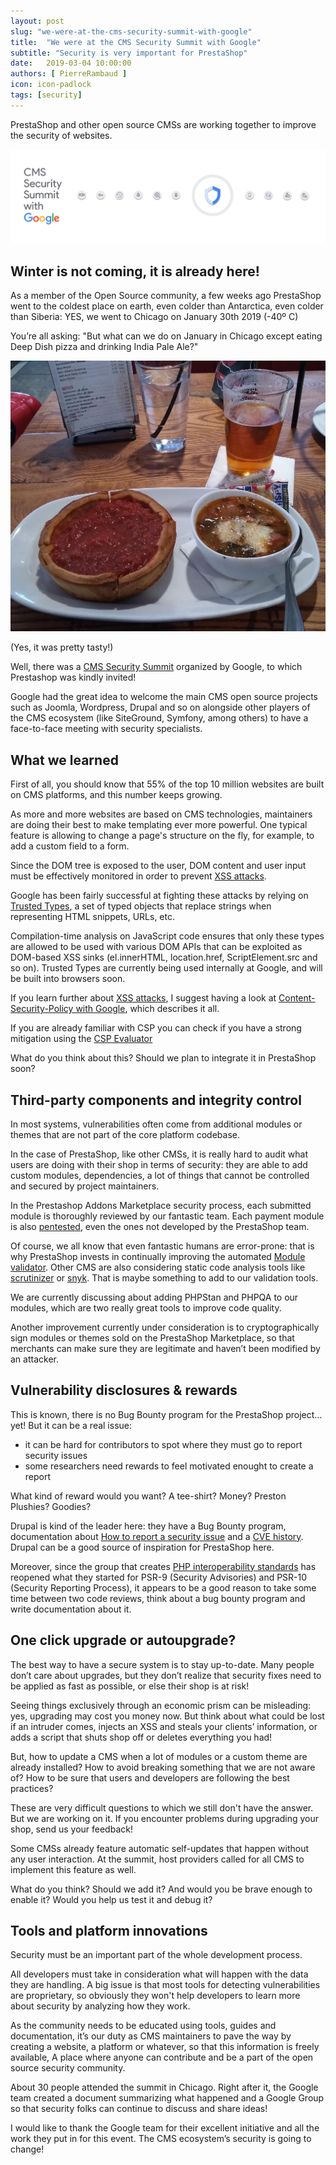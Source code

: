 ```yaml
---
layout: post
slug: "we-were-at-the-cms-security-summit-with-google"
title:  "We were at the CMS Security Summit with Google"
subtitle: "Security is very important for PrestaShop"
date:   2019-03-04 10:00:00
authors: [ PierreRambaud ]
icon: icon-padlock
tags: [security]
---
```


PrestaShop and other open source CMSs are working together to improve the security of websites.

![CMS Security Summit banner](/assets/images/2019/02/security-summit-1.png)

## Winter is not coming, it is already here!

As a member of the Open Source community, a few weeks ago PrestaShop went to the coldest place on earth, even colder than Antarctica, even colder than Siberia: YES, we went to Chicago on January 30th 2019 (-40º C)

You’re all asking: "But what can we do on January in Chicago except eating Deep Dish pizza and drinking India Pale Ale?" 

![CMS Security Summit dinner](/assets/images/2019/02/security-summit-2.jpg)

(Yes, it was pretty tasty!)

Well, there was a [CMS Security Summit](https://events.withgoogle.com/cms-security-summit-19/) organized by Google, to which Prestashop was kindly invited!

Google had the great idea to welcome the main CMS open source projects such as Joomla, Wordpress, Drupal and so on alongside other players of the CMS ecosystem (like SiteGround, Symfony, among others) to have a face-to-face meeting with security specialists.


## What we learned

First of all, you should know that 55% of the top 10 million websites are built on CMS platforms, and this number keeps growing.

As more and more websites are based on CMS technologies, maintainers are doing their best to make templating ever more powerful. One typical feature is allowing to change a page's structure on the fly, for example, to add a custom field to a form.

Since the DOM tree is exposed to the user, DOM content and user input must be effectively monitored in order to prevent [XSS attacks](https://www.owasp.org/index.php/Cross-site_Scripting_(XSS)).

Google has been fairly successful at fighting these attacks by relying on [Trusted Types](https://github.com/WICG/trusted-types), a set of typed objects that replace strings when representing HTML snippets, URLs, etc.

Compilation-time analysis on JavaScript code ensures that only these types are allowed to be used with various DOM APIs that can be exploited as DOM-based XSS sinks (el.innerHTML, location.href, ScriptElement.src and so on). 
Trusted Types are currently being used internally at Google, and will be built into browsers soon.

If you learn further about [XSS attacks](https://www.owasp.org/index.php/Cross-site_Scripting_(XSS)), I suggest having a look at [Content-Security-Policy with Google](https://csp.withgoogle.com/docs/index.html), which describes it all. 

If you are already familiar with CSP you can check if you have a strong mitigation using the [CSP Evaluator](https://csp-evaluator.withgoogle.com/)

What do you think about this? Should we plan to integrate it in PrestaShop soon?


## Third-party components and integrity control

In most systems, vulnerabilities often come from additional modules or themes that are not part of the core platform codebase.

In the case of PrestaShop, like other CMSs, it is really hard to audit what users are doing with their shop in terms of security: they are able to add custom modules, dependencies, a lot of things that cannot be controlled and secured by project maintainers.

In the Prestashop Addons Marketplace security process, each submitted module is thoroughly reviewed by our fantastic team. Each payment module is also [pentested](https://www.owasp.org/index.php/Web_Application_Penetration_Testing), even the ones not developed by the PrestaShop team. 

Of course, we all know that even fantastic humans are error-prone: that is why PrestaShop invests in continually improving the automated [Module validator](https://validator.prestashop.com/). Other CMS are also considering  static code analysis tools like [scrutinizer](https://scrutinizer-ci.com/) or [snyk](https://snyk.io/). That is maybe something to add to our validation tools.

We are currently discussing about adding PHPStan and PHPQA to our modules, which are two really great tools to improve code quality.

Another improvement currently under consideration is to cryptographically sign modules or themes sold on the PrestaShop Marketplace, so that merchants can make sure they are legitimate and haven’t been modified by an attacker.


## Vulnerability disclosures & rewards

This is known, there is no Bug Bounty program for the PrestaShop project… yet!
But it can be a real issue:

- it can be hard for contributors to spot where they must go to report security issues
- some researchers need rewards to feel motivated enought to create a report

What kind of reward would you want? A tee-shirt? Money? Preston Plushies? Goodies?

Drupal is kind of the leader here: they have a Bug Bounty program, documentation about [How to report a security issue](https://www.drupal.org/security-team/report-issue) and a [CVE history](https://www.drupal.org/security). 
Drupal can be a good source of inspiration for PrestaShop here. 

Moreover, since the group that creates [PHP interoperability standards](https://www.php-fig.org) has reopened what they started for PSR-9 (Security Advisories) and PSR-10 (Security Reporting Process), it appears to be a good reason to take some time between two code reviews, think about a bug bounty program and write documentation about it.


## One click upgrade or autoupgrade?

The best way to have a secure system is to stay up-to-date. Many people don’t care about upgrades, but they don’t realize that security fixes need to be applied as fast as possible, or else their shop is at risk!
 
Seeing things exclusively through an economic prism can be misleading: yes, upgrading may cost you money now. But think about what could be lost if an intruder comes, injects an XSS and steals your clients’ information, or adds a script that shuts shop off or deletes everything you had!

But, how to update a CMS when a lot of modules or a custom theme are already installed? How to avoid breaking something that we are not aware of? How to be sure that users and developers are following the best practices?

These are very difficult questions to which we still don't have the answer. But we are working on it. If you encounter problems during upgrading your shop, send us your feedback!

Some CMSs already feature automatic self-updates that happen without any user interaction. At the summit, host providers called for all CMS to implement this feature as well.

What do you think? Should we add it? And would you be brave enough to enable it? Would you help us test it and debug it?


## Tools and platform innovations

Security must be an important part of the whole development process. 

All developers must take in consideration what will happen with the data they are handling. A big issue is that most tools for detecting vulnerabilities are proprietary, so obviously they won't help developers to learn more about security by analyzing how they work.

As the community needs to be educated using tools, guides and documentation, it’s our duty as CMS maintainers to pave the way by creating a website, a platform or whatever, so that this information is freely available, 
A place where anyone can contribute and be a part of the open source security community.

About 30 people attended the summit in Chicago. Right after it, the Google team created a document summarizing what happened and a Google Group so that security folks can continue to discuss and share ideas! 

I would like to thank the Google team for their excellent initiative and all the work they put in for this event. The CMS ecosystem’s security is going to change!
